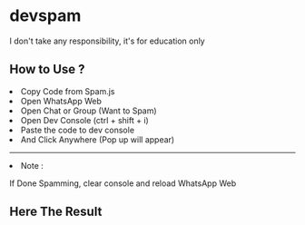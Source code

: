 # devspam
I don't take any responsibility, it's for education only

<h2>How to Use ?</h2>
<li>Copy Code from Spam.js</li>
<li>Open WhatsApp Web</li>
<li>Open Chat or Group (Want to Spam)</li>
<li>Open Dev Console (ctrl + shift + i)</li>
<li>Paste the code to dev console</li>
<li>And Click Anywhere (Pop up will appear)</li>
<hr>
<li>Note :</li>
<p>If Done Spamming, clear console and reload WhatsApp Web</p>

<h2>Here The Result</h2>
<img src="">
